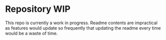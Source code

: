 # Repository WIP

This repo is currently a work in progress. Readme contents are impractical as features would update so frequently that updating the readme every time would be a waste of time.
